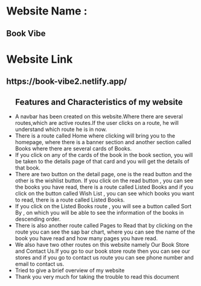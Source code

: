 # Website Name : <h2>Book Vibe </h2>

# Website Link

<h2><Link to="https://book-vibe2.netlify.app/">https://book-vibe2.netlify.app/</h2>
<ul>
 <h2>Features and Characteristics of my website</h2>
  <li>A navbar has been created on this website.Where there are several routes,which are active routes.If the user clicks on a route, he will understand which route he is in now.</li>

  <li>There is a route called Home where clicking will bring you to the homepage, where there is a banner section and another section called Books where there are several cards of Books.</li>

  <li>If you click on any of the cards of the book in the book section, you will be taken to the details page of that card and you will get the details of that book.</li>

  <li>There are two button on the detail page, one is the read button and the other is the wishlist button. If you click on the read button , you can see the books you have read, there is a route called Listed Books and if you click on the button called Wish List , you can see which books you want to read, there is a route called Listed Books.</li>

  <li>If you click on the Listed Books route , you will see a button called Sort By , on which you will be able to see the information of the books in descending order.</li>

  <li>There is also another route called Pages to Read that by clicking on the route you can see the sap bar chart, where you can see the name of the book you have read and how many pages you have read.</li>

  <li>We also have two other routes on this website namely Our Book Store and Contact Us.If you go to our book store route then you can see our stores and if you go to contact us route you can see phone number and email to contact us.</li>
  <li>Tried to give a brief overview of my website</li>

  <li>Thank you very much for taking the trouble to read this document </li>
 </ul>
